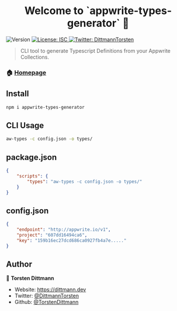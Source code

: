<h1 align="center">Welcome to `appwrite-types-generator` 👋</h1>
<p>
  <img alt="Version" src="https://img.shields.io/badge/version-0.0.1-blue.svg?cacheSeconds=2592000" />
  <a href="#" target="_blank">
    <img alt="License: ISC" src="https://img.shields.io/badge/License-ISC-yellow.svg" />
  </a>
  <a href="https://twitter.com/DittmannTorsten" target="_blank">
    <img alt="Twitter: DittmannTorsten" src="https://img.shields.io/twitter/follow/DittmannTorsten.svg?style=social" />
  </a>
</p>

> CLI tool to generate Typescript Definitions from your Appwrite Collections.

### 🏠 [Homepage](https://appwrite.io)

## Install

```sh
npm i appwrite-types-generator
```

## CLI Usage

```sh
aw-types -c config.json -o types/
```

## package.json

```json
{
    "scripts": {
        "types": "aw-types -c config.json -o types/"
    }
}
```

## config.json

```json
{
    "endpoint": "http://appwrite.io/v1",
    "project": "607dd16494ca6",
    "key": "159b16ec27dcd686ca0927fb4a7e....."
}
```

## Author

👤 **Torsten Dittmann**

* Website: https://dittmann.dev
* Twitter: [@DittmannTorsten](https://twitter.com/DittmannTorsten)
* Github: [@TorstenDittmann](https://github.com/TorstenDittmann)
